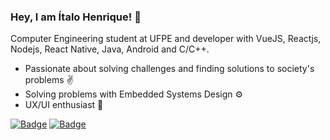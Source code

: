 <!--
**italoh623/italoh623** is a ✨ _special_ ✨ repository because its `README.md` (this file) appears on your GitHub profile.
-->

### Hey, I am Ítalo Henrique! 🤟

Computer Engineering student at UFPE and developer with VueJS, Reactjs, Nodejs, React Native, Java, Android and C/C++.

- Passionate about solving challenges and finding solutions to society's problems ✌️
- Solving problems with Embedded Systems Design ⚙️
- UX/UI enthusiast 🤝

[![Badge](https://img.shields.io/badge/-@italo--leca-%231C1C1C?style=flat-square&logo=LinkedIn)](https://www.linkedin.com/in/italo-leca/) [![Badge](https://img.shields.io/badge/-italohenrique014@gmail.com-%231C1C1C?style=flat-square&logo=Gmail)](mailto:italohenrique014@gmail.com)
